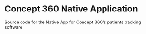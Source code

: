 # Concept 360 Native Application
Source code for the Native App for Concept 360's patients tracking software
